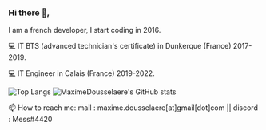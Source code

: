 ### Hi there 👋,

I am a french developer, I start coding in 2016.

💻 IT BTS (advanced technician's certificate) in Dunkerque (France) 2017-2019. 

💻 IT Engineer in Calais (France) 2019-2022. 

![Top Langs](https://github-readme-stats.vercel.app/api/top-langs/?username=maximedousselaere&theme=cobalt)
![MaximeDousselaere's GitHub stats](https://github-readme-stats.vercel.app/api?username=maximedousselaere&show_icons=true&theme=cobalt)

📫 How to reach me: mail : maxime.dousselaere[at]gmail[dot]com || discord : Mess#4420


